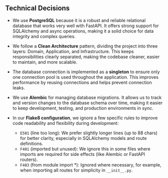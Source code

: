 ## Technical Decisions

- We use **PostgreSQL** because it is a robust and reliable relational database that works very well with FastAPI. It offers strong support for SQLAlchemy and async operations, making it a solid choice for data integrity and complex queries.

- We follow a **Clean Architecture** pattern, dividing the project into three layers: Domain, Application, and Infrastructure. This keeps responsibilities clearly separated, making the codebase cleaner, easier to maintain, and more scalable.

- The database connection is implemented as a **singleton** to ensure only one connection pool is used throughout the application. This improves performance by reusing connections and helps prevent connection leaks.

- We use **Alembic** for managing database migrations. It allows us to track and version changes to the database schema over time, making it easier to keep development, testing, and production environments in sync.

- In our **Flake8 configuration**, we ignore a few specific rules to improve code readability and flexibility during development:
  - `E501` (line too long): We prefer slightly longer lines (up to 88 chars) for better clarity, especially in SQLAlchemy models and route definitions.
  - `F401` (imported but unused): We ignore this in some files where imports are required for side effects (like Alembic or FastAPI routers).
  - `F403` (from module import *): Ignored where necessary, for example, when importing all routes for simplicity in `__init__.py`.

